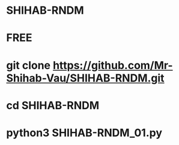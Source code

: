 # SHIHAB-RNDM
# FREE

# git clone https://github.com/Mr-Shihab-Vau/SHIHAB-RNDM.git

# cd SHIHAB-RNDM

# python3 SHIHAB-RNDM_01.py

